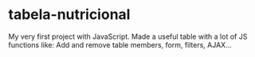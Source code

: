 # tabela-nutricional

My very first project with JavaScript. Made a useful table with a lot of JS functions like: Add and remove table members, form, filters, AJAX...
